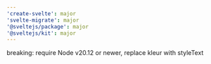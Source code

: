 ```yaml
---
'create-svelte': major
'svelte-migrate': major
'@sveltejs/package': major
'@sveltejs/kit': major
---
```


breaking: require Node v20.12 or newer, replace kleur with styleText
